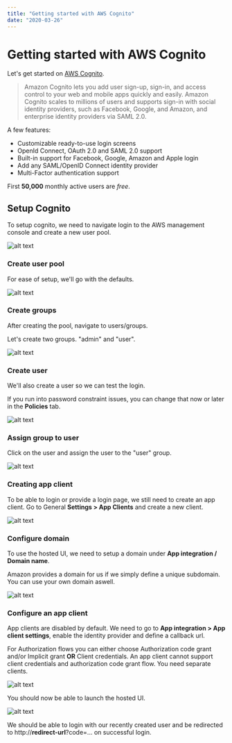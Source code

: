 ```yaml
---
title: "Getting started with AWS Cognito"
date: "2020-03-26"
---
```


# Getting started with AWS Cognito

Let's get started on [AWS Cognito](https://aws.amazon.com/cognito/).


> Amazon Cognito lets you add user sign-up, sign-in, and access control to your web and mobile apps quickly and easily. Amazon Cognito scales to millions of users and supports sign-in with social identity providers, such as Facebook, Google, and Amazon, and enterprise identity providers via SAML 2.0.

A few features:

* Customizable ready-to-use login screens
* OpenId Connect, OAuth 2.0 and SAML 2.0 support
* Built-in support for Facebook, Google, Amazon and Apple login
* Add any SAML/OpenID Connect identity provider
* Multi-Factor authentication support

First **50,000** monthly active users are *free*.

## Setup Cognito

To setup cognito, we need to navigate login to the AWS management console and create a new user pool.

![alt text](./add_pool.png)

### Create user pool

For ease of setup, we'll go with the defaults.

![alt text](./create_pool_with_defaults.png)

### Create groups

After creating the pool, navigate to users/groups.

Let's create two groups.
"admin" and "user".

![alt text](./create_group.png)

### Create user

We'll also create a user so we can test the login.

If you run into password constraint issues, you can change that now or later in the **Policies** tab.

![alt text](./create_user.png)

### Assign group to user

Click on the user and assign the user to the "user" group.

![alt text](./add_user_to_group.png)


### Creating app client

To be able to login or provide a login page, we still need to create an app client.
Go to General **Settings > App Clients** and create a new client.

![alt text](./create_app_client.png)

### Configure domain

To use the hosted UI, we need to setup a domain under **App integration / Domain name**.

Amazon provides a domain for us if we simply define a unique subdomain.
You can use your own domain aswell.

![alt text](./cognito_domain.png)

### Configure an app client

App clients are disabled by default.
We need to go to **App integration > App client settings**, enable the identity provider and define a callback url.

For Authorization flows you can either choose Authorization code grant and/or Implicit grant **OR** Client credentials.
An app client cannot support client credentials and authorization code grant flow.
You need separate clients.

![alt text](./app_client_configuration.png)

You should now be able to launch the hosted UI.

![alt text](./hosted_ui.png)

We should be able to login with our recently created user and be redirected to http://**redirect-url**?code=... on successful login.
